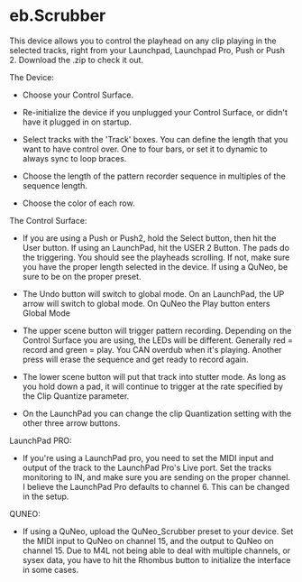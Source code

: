 # eb.Scrubber


This device allows you to control the playhead on any clip playing in the selected tracks, right from your Launchpad, Launchpad Pro, Push or Push 2. Download the .zip to check it out. 

The Device:

- Choose your Control Surface. 

- Re-initialize the device if you unplugged your Control Surface, or didn't have it plugged in on startup. 

- Select tracks with the 'Track' boxes. You can define the length that you want to have control over. One to four bars, or set it to dynamic to always sync to loop braces. 

- Choose the length of the pattern recorder sequence in multiples of the sequence length. 

- Choose the color of each row. 

The Control Surface:

- If you are using a Push or Push2, hold the Select button, then hit the User button. If using an LaunchPad, hit the USER 2 Button. The pads do the triggering. You should see the playheads scrolling. If not, make sure you have the proper length selected in the device. If using a QuNeo, be sure to be on the proper preset.  

- The Undo button will switch to global mode. On an LaunchPad, the UP arrow will switch to global mode. On QuNeo the Play button enters Global Mode  

- The upper scene button will trigger pattern recording. Depending on the Control Surface you are using, the LEDs will be different. Generally red = record and green = play. You CAN overdub when it's playing. Another press will erase the sequence and get ready to record again. 

- The lower scene button will put that track into stutter mode. As long as you hold down a pad, it will continue to trigger at the rate specified by the Clip Quantize parameter. 

- On the LaunchPad you can change the clip Quantization setting with the other three arrow buttons.

LaunchPad PRO:

- If you're using a LaunchPad pro, you need to set the MIDI input and output of the track to the LaunchPad Pro's Live port. Set the tracks monitoring to IN, and make sure you are sending on the proper channel. I believe the LaunchPad Pro defaults to channel 6. This can be changed in the setup. 

QUNEO: 

- If using a QuNeo, upload the QuNeo_Scrubber preset to your device. Set the MIDI input to QuNeo on channel 15, and the output to QuNeo on channel 15. Due to M4L not being able to deal with multiple channels, or sysex data, you have to hit the Rhombus button to initialize the interface in some cases. 


